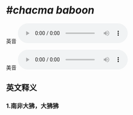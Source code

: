 # ***\#chacma baboon*** 
英音
<audio src="./media/chacma baboon1_AAC.aac" controls="controls"></audio>

美音
<audio src="./media/chacma baboon2_AAC.aac" controls="controls"></audio>



  

英文释义
---
### 1.**南非大狒，大狒狒**  


